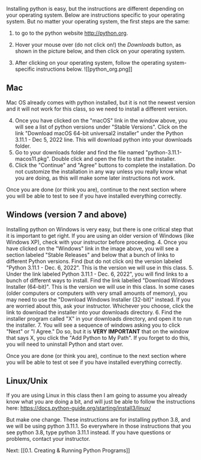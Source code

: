 Installing python is easy, but the instructions are different depending on your operating system. Below are instructions specific to your operating system. But no matter your operating system, the first steps are the same:
1. to go to the python website http://python.org.
   
2. Hover your mouse over (do not click on!) the *Downloads* button, as shown in the picture below, and then click on your operating system. 
   
3. After clicking on your operating system, follow the operating system-specific instructions below.
![[python_org.png]]

## Mac

Mac OS already comes with python installed, but it is not the newest version and it will not work for this class, so we need to install a different version. 

4. Once you have clicked on the "macOS" link in the window above, you will see a list of python versions under "Stable Versions". Click on the link "Download macOS 64-bit universal2 installer" under the Python 3.11.1 - Dec 5, 2022 line. This will download python into your downloads folder.
5. Go to your downloads folder and find the file named "python-3.11.1-macos11.pkg". Double click and open the file to start the installer.
6. Click the "Continue" and "Agree" buttons to complete the installation. Do not customize the installation in any way unless you really know what you are doing, as this will make some later instructions not work.

Once you are done (or think you are), continue to the next section where you will be able to test to see if you have installed everything correctly.


## Windows (version 7 and above)

Installing python on Windows is very easy, but there is one critical step that it is important to get right. If you are using an older version of Windows (like Windows XP), check with your instructor before proceeding.
4. Once you have clicked on the "Windows" link in the image above, you will see a section labeled "Stable Releases" and below that a bunch of links to different Python versions. Find (but do not click on) the version labeled "Python 3.11.1 - Dec. 6, 2022". This is the version we will use in this class.
5. Under the link labeled Python 3.11.1 - Dec. 6, 2022", you will find links to a bunch of different ways to install. Find the link labelled "Download Windows Installer (64-bit)". This is the version we will use in this class. In some cases (older computers or computers with very small amounts of memory), you may need to use the "Download Windows Installer (32-bit)" instead. If you are worried about this, ask your instructor. Whichever you choose, click the link to download the installer into your downloads directory.
6. Find the installer program called "X" in your downloads directory, and open it to run the installer.
7. You will see a sequence of windows asking you  to click "Next" or "I Agree." Do so, but it is **VERY IMPORTANT** that on the window that says X, you click the "Add Python to My Path". If you forget to do this, you will need to uninstall Python and start over.

Once you are done (or think you are), continue to the next section where you will be able to test ot see if you have installed everything correctly.


## Linux/Unix

If you are using Linux in this class then I am going to assume you already know what you are doing a bit, and will just be able to follow the instructions here:
https://docs.python-guide.org/starting/install3/linux/

But make one change. These instructions are for installing python 3.8, and we will be using python 3.11.1. So everywhere in those instructions that you see python 3.8, type python 3.11.1 instead. If you have questions or problems, contact your instructor.

Next: [[0.1. Creating & Running Python Programs]]